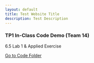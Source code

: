 ```yaml
---
layout: default
title: Test Website Title
description: Test Description
---
```


### TP1 In-Class Code Demo (Team 14)
6.5 Lab 1 & Applied Exercise

[Go to Code Folder](/code/index_md)
